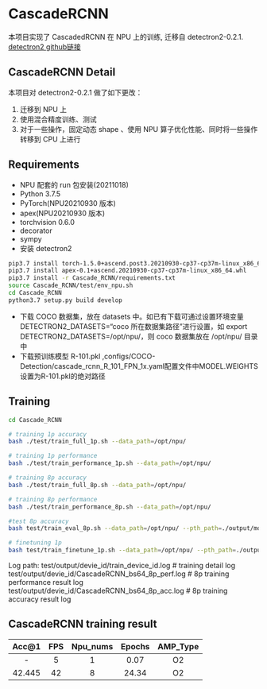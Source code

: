 # CascadeRCNN

本项目实现了 CascadedRCNN 在 NPU 上的训练, 迁移自 detectron2-0.2.1.
[detectron2 github链接](https://github.com/facebookresearch/detectron2)

## CascadeRCNN Detail

本项目对 detectron2-0.2.1 做了如下更改：
1. 迁移到 NPU 上
2. 使用混合精度训练、测试
3. 对于一些操作，固定动态 shape 、使用 NPU 算子优化性能、同时将一些操作转移到 CPU 上进行


## Requirements

- NPU 配套的 run 包安装(20211018)
- Python 3.7.5
- PyTorch(NPU20210930 版本)
- apex(NPU20210930 版本)
- torchvision 0.6.0
- decorator
- sympy
- 安装 detectron2
```bash
pip3.7 install torch-1.5.0+ascend.post3.20210930-cp37-cp37m-linux_x86_64.whl
pip3.7 install apex-0.1+ascend.20210930-cp37-cp37m-linux_x86_64.whl
pip3.7 install -r Cascade_RCNN/requirements.txt
source Cascade_RCNN/test/env_npu.sh
cd Cascade_RCNN
python3.7 setup.py build develop
```
- 下载 COCO 数据集，放在 datasets 中。如已有下载可通过设置环境变量DETECTRON2_DATASETS=“coco 所在数据集路径”进行设置，如 export DETECTRON2_DATASETS=/opt/npu/，则 coco 数据集放在 /opt/npu/ 目录中
- 下载预训练模型 R-101.pkl ,configs/COCO-Detection/cascade_rcnn_R_101_FPN_1x.yaml配置文件中MODEL.WEIGHTS 设置为R-101.pkl的绝对路径

## Training

```bash
cd Cascade_RCNN

# training 1p accuracy
bash ./test/train_full_1p.sh --data_path=/opt/npu/

# training 1p performance
bash ./test/train_performance_1p.sh --data_path=/opt/npu/

# training 8p accuracy
bash ./test/train_full_8p.sh --data_path=/opt/npu/

# training 8p performance
bash ./test/train_performance_8p.sh --data_path=/opt/npu/

#test 8p accuracy
bash test/train_eval_8p.sh --data_path=/opt/npu/ --pth_path=./output/model_final.pth

# finetuning 1p
bash test/train_finetune_1p.sh --data_path=/opt/npu/ --pth_path=./output/model_final.pth
```

Log path:
    test/output/devie_id/train_device_id.log           # training detail log
    test/output/devie_id/CascadeRCNN_bs64_8p_perf.log  # 8p training performance result log
    test/output/devie_id/CascadeRCNN_bs64_8p_acc.log   # 8p training accuracy result log



## CascadeRCNN training result

| Acc@1    | FPS       | Npu_nums | Epochs   | AMP_Type |
| :------: | :------:  | :------: | :------: | :------: |
| -        | 5         | 1        | 0.07     | O2       |
| 42.445   | 42        | 8        | 24.34    | O2       |